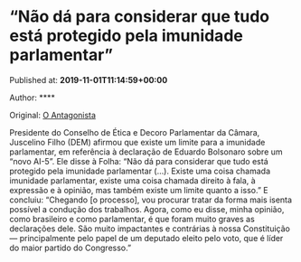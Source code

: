 
# “Não dá para considerar que tudo está protegido pela imunidade parlamentar”

Published at: **2019-11-01T11:14:59+00:00**

Author: ****

Original: [O Antagonista](https://www.oantagonista.com/brasil/nao-da-para-considerar-que-tudo-esta-protegido-pela-imunidade-parlamentar/)

Presidente do Conselho de Ética e Decoro Parlamentar da Câmara, Juscelino Filho (DEM) afirmou que existe um limite para a imunidade parlamentar, em referência à declaração de Eduardo Bolsonaro sobre um “novo AI-5”.
Ele disse à Folha: “Não dá para considerar que tudo está protegido pela imunidade parlamentar (…). Existe uma coisa chamada imunidade parlamentar, existe uma coisa chamada direito à fala, à expressão e à opinião, mas também existe um limite quanto a isso.”
E concluiu:
“Chegando [o processo], vou procurar tratar da forma mais isenta possível a condução dos trabalhos. Agora, como eu disse, minha opinião, como brasileiro e como parlamentar, é que foram muito graves as declarações dele. São muito impactantes e contrárias à nossa Constituição — principalmente pelo papel de um deputado eleito pelo voto, que é líder do maior partido do Congresso.”
